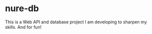 # nure-db
This is a Web API and database project I am developing to sharpen my skills. And for fun!
